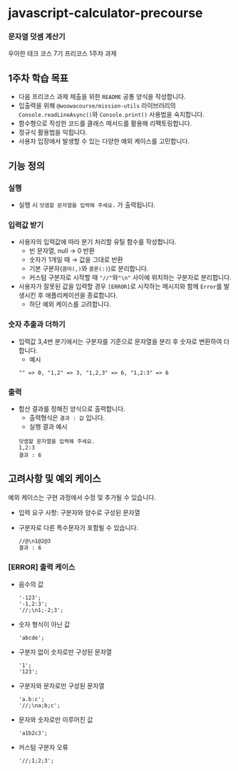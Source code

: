 # javascript-calculator-precourse

### 문자열 덧셈 계산기

우아한 테크 코스 7기 프리코스 1주차 과제

## 1주차 학습 목표

- 다음 프리코스 과제 제출을 위한 `README` 공통 양식을 작성합니다.
- 입출력을 위해 `@woowacourse/mission-utils` 라이브러리의 `Console.readLineAsync()`와 `Console.print()` 사용법을 숙지합니다.
- 함수형으로 작성한 코드를 클래스 메서드를 활용해 리팩토링합니다.
- 정규식 활용법을 익힙니다.
- 사용자 입장에서 발생할 수 있는 다양한 예외 케이스를 고민합니다.

## 기능 정의

### 실행

- 실행 시 `덧셈할 문자열을 입력해 주세요.` 가 출력됩니다.

### 입력값 받기

- 사용자의 입력값에 따라 분기 처리할 유틸 함수를 작성합니다.
  - 빈 문자열, null → 0 반환
  - 숫자가 1개일 때 → 값을 그대로 반환
  - 기본 구분자(`콤마(,)`와 `콜론(:)`)로 분리합니다.
  - 커스텀 구분자로 시작할 때 `"//"`와`"\n"` 사이에 위치하는 구분자로 분리합니다.
- 사용자가 잘못된 값을 입력할 경우 `[ERROR]`로 시작하는 메시지와 함께 `Error`를 발생시킨 후 애플리케이션을 종료합니다.
  - 하단 예외 케이스를 고려합니다.

### 숫자 추출과 더하기

- 입력값 3,4번 분기에서는 구분자를 기준으로 문자열을 분리 후 숫자로 변환하여 더합니다.
  - 예시
  ```tsx
  "" => 0, "1,2" => 3, "1,2,3" => 6, "1,2:3" => 6
  ```

### 출력

- 합산 결과를 정해진 양식으로 출력합니다.
  - 출력형식은 `결과 : 값` 입니다.
  - 실행 결과 예시
  ```tsx
  덧셈할 문자열을 입력해 주세요.
  1,2:3
  결과 : 6
  ```

## 고려사항 및 예외 케이스

예외 케이스는 구현 과정에서 수정 및 추가될 수 있습니다.

- 입력 요구 사항: 구분자와 양수로 구성된 문자열

- 구분자로 다른 특수문자가 포함될 수 있습니다.
  ```markdown
  //@\n1@2@3
  결과 : 6
  ```

### [ERROR] 출력 케이스

- 음수의 값
  ```tsx
  '-123';
  '-1,2:3';
  '//;\n1;-2;3';
  ```
- 숫자 형식이 아닌 값
  ```tsx
  'abcde';
  ```
- 구분자 없이 숫자로만 구성된 문자열
  ```tsx
  '1';
  '123';
  ```
- 구분자와 문자로만 구성된 문자열
  ```tsx
  'a.b:c';
  '//;\na;b;c';
  ```
- 문자와 숫자로만 이루어진 값
  ```tsx
  'a1b2c3';
  ```
- 커스텀 구분자 오류
  ```tsx
  '//;1;2;3';
  ```
